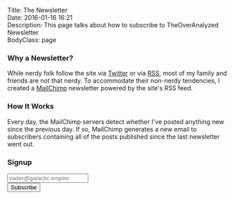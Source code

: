 Title: The Newsletter  
Date: 2016-01-16 16:21  
Description: This page talks about how to subscribe to TheOverAnalyzed Newsletter  
BodyClass: page  

### Why a Newsletter?

While nerdy folk follow the site via [Twitter][1] or via [RSS][2], most of my family and friends are not that nerdy. To accommodate their non-nerdy tendencies, I created a [MailChimp][3] newsletter powered by the site's RSS feed. 

### How It Works

Every day, the MailChimp servers detect whether I've posted anything new since the previous day. If so, MailChimp generates a new email to subscribers containing all of the posts published since the last newsletter went out.

<!-- Begin MailChimp Signup Form -->
<div id="mc_embed_signup">

### Signup

<form action="//theoveranalyzed.us3.list-manage.com/subscribe/post?u=d327abe5985ea63318762e77c&amp;id=f04f3c4ed7" method="post" id="mc-embedded-subscribe-form" name="mc-embedded-subscribe-form" class="validate" target="_blank" novalidate>
    <div id="mc_embed_signup_scroll">
	
<div class="mc-field-group">
	<input type="email" value="" name="EMAIL" class="required email" id="mce-EMAIL" placeholder="vader@galactic.empire">
</div>
<div id="mce-responses" class="clear">
	<div class="response" id="mce-error-response" style="display:none"></div>
	<div class="response" id="mce-success-response" style="display:none"></div>
</div>    <!-- real people should not fill this in and expect good things - do not remove this or risk form bot signups-->
<div style="position: absolute; left: -5000px;"><input type="text" name="b_d327abe5985ea63318762e77c_f04f3c4ed7" tabindex="-1" value=""></div>
<div class="clear"><input type="submit" value="Subscribe" name="subscribe" id="mc-embedded-subscribe" class="button"></div>
</div>
</form>
</div>
<script type='text/javascript' src='//s3.amazonaws.com/downloads.mailchimp.com/js/mc-validate.js'></script><script type='text/javascript'>(function($) {window.fnames = new Array(); window.ftypes = new Array();fnames[0]='EMAIL';ftypes[0]='email';}(jQuery));var $mcj = jQuery.noConflict(true);</script>
<!--End mc_embed_signup-->

[1]: http://www.twitter.com/theoveranalyzed "Twitter account for TheOverAnalyzed"
[2]: /rss "The RSS feed for TheOverAnalyzed"
[3]: http://mailchimp.com "MailChimp powers TheOverAnalyzed Newsletter"

<link rel="stylesheet" type="text/css" href="/css/newsletter.css">